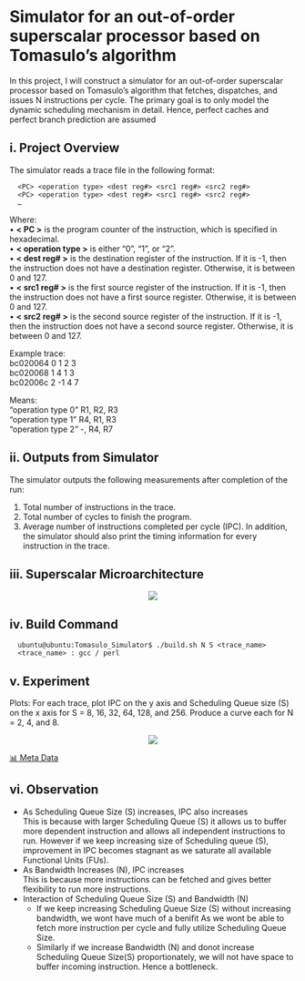 # Simulator for an out-of-order superscalar processor based on Tomasulo’s algorithm
In this project, I will construct a simulator for an out-of-order superscalar processor based on
Tomasulo’s algorithm that fetches, dispatches, and issues N instructions per
cycle. The primary goal is to only model the dynamic scheduling mechanism in detail. Hence,
perfect caches and perfect branch prediction are assumed

## i. Project Overview

The simulator reads a trace file in the following format:
```
  <PC> <operation type> <dest reg#> <src1 reg#> <src2 reg#>
  <PC> <operation type> <dest reg#> <src1 reg#> <src2 reg#>
  …
```
Where:
<br>• **< PC >** is the program counter of the instruction, which is specified in hexadecimal.
<br>• **< operation type >** is either “0”, “1”, or “2”.
<br>• **< dest reg# >** is the destination register of the instruction. If it is -1, then the
instruction does not have a destination register. Otherwise, it is between 0 and 127.
<br>• **< src1 reg# >** is the first source register of the instruction. If it is -1, then the
instruction does not have a first source register. Otherwise, it is between 0 and 127.
<br>• **< src2 reg# >** is the second source register of the instruction. If it is -1, then the
instruction does not have a second source register. Otherwise, it is between 0 and 127.

Example trace:
<br> bc020064 0 1 2 3
<br> bc020068 1 4 1 3
<br> bc02006c 2 -1 4 7

Means:
<br> “operation type 0” R1, R2, R3
<br> “operation type 1” R4, R1, R3
<br> “operation type 2” -, R4, R7

## ii. Outputs from Simulator
The simulator outputs the following measurements after completion of the run:
1. Total number of instructions in the trace.
2. Total number of cycles to finish the program.
3. Average number of instructions completed per cycle (IPC).
In addition, the simulator should also print the timing information for every instruction in the
trace.

## iii. Superscalar Microarchitecture
<p align="center">
  <img src="https://github.com/user-attachments/assets/0448de0c-677a-4122-9992-16b54aaa2865">
</p>

## iv. Build Command
```
  ubuntu@ubuntu:Tomasulo_Simulator$ ./build.sh N S <trace_name>
  <trace_name> : gcc / perl
```

## v. Experiment
Plots:
For each trace, plot IPC on the y axis and Scheduling Queue size (S) on the x
axis for S = 8, 16, 32, 64, 128, and 256. Produce a curve each for N = 2, 4, and 8.

<p align="center">
  <img src="https://github.com/user-attachments/assets/d0bb6ba6-7ec2-4c00-aea5-fb819e67a50d">
</p>

[📊 Meta Data ](https://docs.google.com/spreadsheets/d/1VQENTrEkNfC-7Q20fedILziomy_0qKcAu0oyt3VvJcQ/edit?usp=sharing)

## vi. Observation
  - As Scheduling Queue Size (S) increases, IPC also increases <br>
      This is because with larger Scheduling Queue (S) it allows us to buffer more dependent instruction and allows all
      independent instructions to run. However if we keep increasing size of Scheduling queue (S), improvement in IPC
      becomes stagnant as we saturate all available Functional Units (FUs).
  - As Bandwidth Increases (N), IPC increases <br>
      This is because more instructions can be fetched and gives better flexibility to run more instructions.
  - Interaction of Scheduling Queue Size (S) and Bandwidth (N)
      - If we keep increasing Scheduling Queue Size (S) without increasing bandwidth, we wont have much of a benifit
       As we wont be able to fetch more instruction per cycle and fully utilize Scheduling Queue Size.
      - Similarly if we increase Bandwidth (N) and donot increase Scheduling Queue Size(S) proportionately, we will not have
        space to buffer incoming instruction. Hence a bottleneck.
